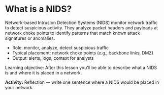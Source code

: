 # What is a NIDS?

Network-based Intrusion Detection Systems (NIDS) monitor network traffic to detect suspicious activity. They analyze packet headers and payloads at network choke points to identify patterns that match known attack signatures or anomalies.

- Role: monitor, analyze, detect suspicious traffic
- Typical placement: network choke points (e.g., backbone links, DMZ)
- Output: alerts, logs, context for analysts

Learning objective: After this lesson you'll be able to describe what a NIDS is and where it is placed in a network.

**Activity:** Reflection — write one sentence where a NIDS would be placed in your network.
